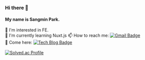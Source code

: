 ### Hi there 👋
#### My name is Sangmin Park.

🤔 I'm interested in FE.<br>
🌱 I'm currently learning Nuxt.js
📫 How to reach me:     [![Gmail Badge](https://img.shields.io/badge/Gmail-d14836?style=flat-square&logo=Gmail&logoColor=white&link=mailto:iamsangminpark@gmail.com)](mailto:iamsangminpark@gmail.com)<br />
🙌 Come here:      [![Tech Blog Badge](http://img.shields.io/badge/-Tech%20blog-black?style=flat-square&logo=github&link=https://steadily-worked.tistory.com/)](https://steadily-worked.tistory.com/)
<br /><br />
[![Solved.ac Profile](http://mazassumnida.wtf/api/v2/generate_badge?boj=steadilyworked)](https://solved.ac/steadilyworked/)<br />

<!--
**steadily-worked/steadily-worked** is a ✨ _special_ ✨ repository because its `README.md` (this file) appears on your GitHub profile.

Here are some ideas to get you started:

- 🔭 I’m currently working on ...
- 🌱 I’m currently learning ...
- 👯 I’m looking to collaborate on ...
- 🤔 I’m looking for help with ...
- 💬 Ask me about ...
- 📫 How to reach me: ...
- 😄 Pronouns: ...
- ⚡ Fun fact: ...
-->
